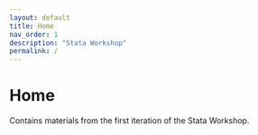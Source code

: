 ```yaml
---
layout: default
title: Home
nav_order: 1
description: "Stata Workshop"
permalink: /
---
```


# Home
Contains materials from the first iteration of the Stata Workshop.